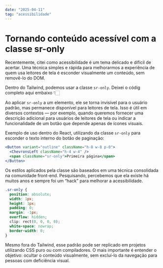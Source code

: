 ```yaml
---
date: "2025-04-11"
tag: "acessibilidade"
---
```


# Tornando conteúdo acessível com a classe sr-only

Recentemente, citei como acessibilidade é um tema delicado e difícil de acertar. Uma técnica simples e rápida para melhorarmos a experiência de quem usa leitores de tela é esconder visualmente um conteúdo, sem removê-lo do DOM.

Dentro do Tailwind, podemos usar a classe `sr-only`. Deixei o códig completo aqui embaixo 👇🏻

Ao aplicar `sr-only` a um elemento, ele se torna invisível para o usuário padrão, mas permanece disponível para leitores de tela. Isso é útil em diversos contextos — por exemplo, quando queremos fornecer uma descrição adicional para usuários de leitores de tela ou indicar a funcionalidade de um botão que depende apenas de ícones visuais.

Exemplo de uso dentro do React, utilizando da classe `sr-only` para esconder o texto interno do botão de paginação:

```jsx
<Button variant="outline" className="h-8 w-8 p-0">
  <ChevronsLeft className="h-4 w-4" />
  <span className="sr-only">Primeira página</span>
</Button>
```

Os estilos aplicados pela classe são baseados em uma técnica consolidada na comunidade front-end. Pesquisando, percebemos que ela existe há muitos anos e sempre foi um “hack” para melhorar a acessibilidade.

```css
.sr-only {
  position: absolute;
  width: 1px;
  height: 1px;
  padding: 0;
  margin: -1px;
  overflow: hidden;
  clip: rect(0, 0, 0, 0);
  white-space: nowrap;
  border-width: 0;
}
```

Mesmo fora do Tailwind, esse padrão pode ser replicado em projetos utilizando CSS puro ou com compiladores. O mais importante é entender o objetivo: ocultar o conteúdo visualmente, sem excluí-lo da navegação para pessoas com deficiência visual.

